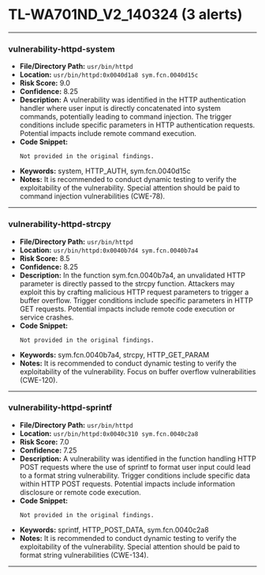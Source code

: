 # TL-WA701ND_V2_140324 (3 alerts)

---

### vulnerability-httpd-system

- **File/Directory Path:** `usr/bin/httpd`
- **Location:** `usr/bin/httpd:0x0040d1a8 sym.fcn.0040d15c`
- **Risk Score:** 9.0
- **Confidence:** 8.25
- **Description:** A vulnerability was identified in the HTTP authentication handler where user input is directly concatenated into system commands, potentially leading to command injection. The trigger conditions include specific parameters in HTTP authentication requests. Potential impacts include remote command execution.
- **Code Snippet:**
  ```
  Not provided in the original findings.
  ```
- **Keywords:** system, HTTP_AUTH, sym.fcn.0040d15c
- **Notes:** It is recommended to conduct dynamic testing to verify the exploitability of the vulnerability. Special attention should be paid to command injection vulnerabilities (CWE-78).

---
### vulnerability-httpd-strcpy

- **File/Directory Path:** `usr/bin/httpd`
- **Location:** `usr/bin/httpd:0x0040b7d4 sym.fcn.0040b7a4`
- **Risk Score:** 8.5
- **Confidence:** 8.25
- **Description:** In the function sym.fcn.0040b7a4, an unvalidated HTTP parameter is directly passed to the strcpy function. Attackers may exploit this by crafting malicious HTTP request parameters to trigger a buffer overflow. Trigger conditions include specific parameters in HTTP GET requests. Potential impacts include remote code execution or service crashes.
- **Code Snippet:**
  ```
  Not provided in the original findings.
  ```
- **Keywords:** sym.fcn.0040b7a4, strcpy, HTTP_GET_PARAM
- **Notes:** It is recommended to conduct dynamic testing to verify the exploitability of the vulnerability. Focus on buffer overflow vulnerabilities (CWE-120).

---
### vulnerability-httpd-sprintf

- **File/Directory Path:** `usr/bin/httpd`
- **Location:** `usr/bin/httpd:0x0040c310 sym.fcn.0040c2a8`
- **Risk Score:** 7.0
- **Confidence:** 7.25
- **Description:** A vulnerability was identified in the function handling HTTP POST requests where the use of sprintf to format user input could lead to a format string vulnerability. Trigger conditions include specific data within HTTP POST requests. Potential impacts include information disclosure or remote code execution.
- **Code Snippet:**
  ```
  Not provided in the original findings.
  ```
- **Keywords:** sprintf, HTTP_POST_DATA, sym.fcn.0040c2a8
- **Notes:** It is recommended to conduct dynamic testing to verify the exploitability of the vulnerability. Special attention should be paid to format string vulnerabilities (CWE-134).

---
